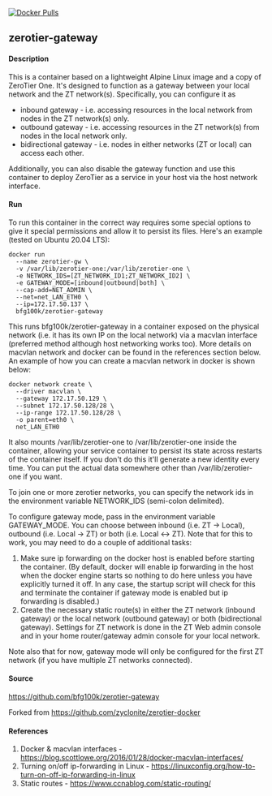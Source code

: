[![Docker Pulls](https://badgen.net/docker/pulls/bfg100k/zerotier-gateway)](https://hub.docker.com/r/bfg100k/zerotier-gateway)

## zerotier-gateway

#### Description

This is a container based on a lightweight Alpine Linux image and a copy of ZeroTier One. It's designed to function as a gateway between your local network and the ZT network(s). Specifically, you can configure it as 
* inbound gateway - i.e. accessing resources in the local network from nodes in the ZT network(s) only.
* outbound gateway - i.e. accessing resources in the ZT network(s) from nodes in the local network only.
* bidirectional gateway - i.e. nodes in either networks (ZT or local) can access each other.

Additionally, you can also disable the gateway function and use this container to deploy ZeroTier as a service in your host via the host network interface. 

#### Run

To run this container in the correct way requires some special options to give it special permissions and allow it to persist its files. Here's an example (tested on Ubuntu 20.04 LTS):

    docker run 
      --name zerotier-gw \
      -v /var/lib/zerotier-one:/var/lib/zerotier-one \
      -e NETWORK_IDS=[ZT_NETWORK_ID1;ZT_NETWORK_ID2] \
      -e GATEWAY_MODE=[inbound|outbound|both] \
      --cap-add=NET_ADMIN \
      --net=net_LAN_ETH0 \
      --ip=172.17.50.137 \
      bfg100k/zerotier-gateway

This runs bfg100k/zerotier-gateway in a container exposed on the physical network (i.e. it has its own IP on the local network) via a macvlan interface (preferred method although host networking works too). More details on macvlan network and docker can be found in the references section below. An example of how you can create a macvlan network in docker is shown below:

    docker network create \
      --driver macvlan \
      --gateway 172.17.50.129 \
      --subnet 172.17.50.128/28 \
      --ip-range 172.17.50.128/28 \
      -o parent=eth0 \
      net_LAN_ETH0

It also mounts /var/lib/zerotier-one to /var/lib/zerotier-one inside the container, allowing your service container to persist its state across restarts of the container itself. If you don't do this it'll generate a new identity every time. You can put the actual data somewhere other than /var/lib/zerotier-one if you want.

To join one or more zerotier networks, you can specify the network ids in the environment variable NETWORK_IDS (semi-colon delimited). 

To configure gateway mode, pass in the environment variable GATEWAY_MODE. You can choose between inbound (i.e. ZT -> Local), outbound (i.e. Local -> ZT) or both (i.e. Local <-> ZT). Note that for this to work, you may need to do a couple of additional tasks:

1) Make sure ip forwarding on the docker host is enabled before starting the container. (By default, docker will enable ip forwarding in the host when the docker engine starts so nothing to do here unless you have explicitly turned it off. In any case, the startup script will check for this and terminate the container if gateway mode is enabled but ip forwarding is disabled.) 
2) Create the necessary static route(s) in either the ZT network (inbound gateway) or the local network (outbound gateway) or both (bidirectional gateway). Settings for ZT network is done in the ZT Web admin console and in your home router/gateway admin console for your local network.

Note also that for now, gateway mode will only be configured for the first ZT network (if you have multiple ZT networks connected).


#### Source
https://github.com/bfg100k/zerotier-gateway

Forked from
https://github.com/zyclonite/zerotier-docker


#### References
1) Docker & macvlan interfaces - https://blog.scottlowe.org/2016/01/28/docker-macvlan-interfaces/
2) Turning on/off ip-forwarding in Linux - https://linuxconfig.org/how-to-turn-on-off-ip-forwarding-in-linux
3) Static routes - https://www.ccnablog.com/static-routing/
